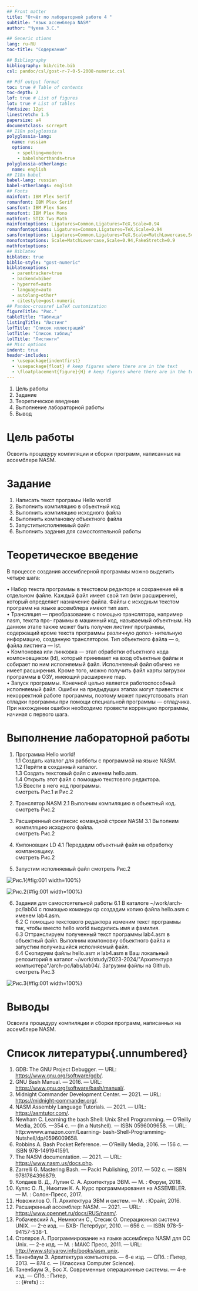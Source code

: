 ```yaml
---
## Front matter
title: "Отчёт по лабораторной работе 4 "
subtitle: "язык ассемблера NASM"
author: "Чуева З.С."

## Generic otions
lang: ru-RU
toc-title: "Содержание"

## Bibliography
bibliography: bib/cite.bib
csl: pandoc/csl/gost-r-7-0-5-2008-numeric.csl

## Pdf output format
toc: true # Table of contents
toc-depth: 2
lof: true # List of figures
lot: true # List of tables
fontsize: 12pt
linestretch: 1.5
papersize: a4
documentclass: scrreprt
## I18n polyglossia
polyglossia-lang:
  name: russian
  options:
	- spelling=modern
	- babelshorthands=true
polyglossia-otherlangs:
  name: english
## I18n babel
babel-lang: russian
babel-otherlangs: english
## Fonts
mainfont: IBM Plex Serif
romanfont: IBM Plex Serif
sansfont: IBM Plex Sans
monofont: IBM Plex Mono
mathfont: STIX Two Math
mainfontoptions: Ligatures=Common,Ligatures=TeX,Scale=0.94
romanfontoptions: Ligatures=Common,Ligatures=TeX,Scale=0.94
sansfontoptions: Ligatures=Common,Ligatures=TeX,Scale=MatchLowercase,Scale=0.94
monofontoptions: Scale=MatchLowercase,Scale=0.94,FakeStretch=0.9
mathfontoptions:
## Biblatex
biblatex: true
biblio-style: "gost-numeric"
biblatexoptions:
  - parentracker=true
  - backend=biber
  - hyperref=auto
  - language=auto
  - autolang=other*
  - citestyle=gost-numeric
## Pandoc-crossref LaTeX customization
figureTitle: "Рис."
tableTitle: "Таблица"
listingTitle: "Листинг"
lofTitle: "Список иллюстраций"
lotTitle: "Список таблиц"
lolTitle: "Листинги"
## Misc options
indent: true
header-includes:
  - \usepackage{indentfirst}
  - \usepackage{float} # keep figures where there are in the text
  - \floatplacement{figure}{H} # keep figures where there are in the text
---
```

1. Цель работы
2. Задание
3. Теоретическое введение
4. Выполнение лабораторной работы
5. Вывод

# Цель работы

Освоить процедуру компиляции и сборки программ, написанных на ассемблере NASM.

# Задание

1. Написать текст програмы Hello world!   
2. Выполнить компиляцию в обьектный код   
3. Выполнить компиляцию исходного файла  
4. Выполнить компановку объектного файла  
5. Запуститьисполняемый файл   
6. Выполнить задания для самостоятельной работы  

# Теоретическое введение

В процессе создания ассемблерной программы можно выделить четыре шага:  

• Набор текста программы в текстовом редакторе и сохранение её в отдельном файле.
Каждый файл имеет свой тип (или расширение), который определяет назначение файла.
Файлы с исходным текстом программ на языке ассемблера имеют тип asm.  
• Трансляция — преобразование с помощью транслятора, например nasm, текста про-
граммы в машинный код, называемый объектным. На данном этапе также может быть
получен листинг программы, содержащий кроме текста программы различную допол-
нительную информацию, созданную транслятором. Тип объектного файла — o, файла
листинга — lst.  
• Компоновка или линковка — этап обработки объектного кода компоновщиком (ld),
который принимает на вход объектные файлы и собирает по ним исполняемый файл.
Исполняемый файл обычно не имеет расширения. Кроме того, можно получить файл
карты загрузки программы в ОЗУ, имеющий расширение map.   
• Запуск программы. Конечной целью является работоспособный исполняемый файл.
Ошибки на предыдущих этапах могут привести к некорректной работе программы,
поэтому может присутствовать этап отладки программы при помощи специальной
программы — отладчика. При нахождении ошибки необходимо провести коррекцию
программы, начиная с первого шага.  


# Выполнение лабораторной работы
1. Программа Hello world!  
 1.1 Создать каталог для рабботы с программой на языке NASM.  
 1.2 Перйти в сохданный каталог.  
 1.3 Создать текстовый файл с именем hello.asm.  
 1.4 Открыть этот файл с помощью текстового редактора.  
 1.5 Ввести в него код программы.  
 смотреть Рис.1 и Рис.2  

2. Транслятор NASM
 2.1 Выполним компиляцию в объектный код.  
 смотреть Рис.2  
 
3. Расширенный синтаксис командной строки NASM
 3.1 Выполним компиляцию исходного файла.  
 смотреть Рис.2  
 
4. Кмпоновщик LD
 4.1 Передадим объектный файл на обработку компановщику.  
 смотреть Рис.2  
 
5. Запустим исполняемый файл 
 смотреть Рис.2  

![Рис.1](image/рисунок_1.png){#fig:001 width=100%}

![Рис.2](image/рис2.png){#fig:001 width=100%}

6. Задания для самостоятельной работы 
 6.1 В каталоге ~/work/arch-pc/lab04 с помощью команды cp создадим копию файла hello.asm с именем lab4.asm.  
 6.2 С помощью текстового редактора изменим текст программы так, чтобы вместо hello world выодились имя и фамилия.  
 6.3 Оттранслируем полученный текст программы lab4.asm в объектный файл. Выполним компоновку объектного файла и запустим получившийся исполняемый файл.  
 6.4 Скопируем файлы hello.asm и lab4.asm в Ваш локальный репозиторий в каталог ~/work/study/2023-2024/"Архитектура компьютера"/arch-pc/labs/lab04/. Загрузим файлы на Github.  
 смотреть Рис.3  
 
![Рис.3](image/рис3.png){#fig:001 width=100%}

# Выводы

Освоила процедуру компиляции и сборки программ, написанных на ассемблере NASM.

# Список литературы{.unnumbered}
1. GDB: The GNU Project Debugger. — URL: https://www.gnu.org/software/gdb/.  
2. GNU Bash Manual. — 2016. — URL: https://www.gnu.org/software/bash/manual/.  
3. Midnight Commander Development Center. — 2021. — URL: https://midnight-commander.org/.  
4. NASM Assembly Language Tutorials. — 2021. — URL: https://asmtutor.com/.  
5. Newham C. Learning the bash Shell: Unix Shell Programming. — O’Reilly Media, 2005. —354 с. — (In a Nutshell). — ISBN 0596009658. — URL: http:wwww.amazon.com/Learning-
bash-Shell-Programming-Nutshell/dp/0596009658.  
6. Robbins A. Bash Pocket Reference. — O’Reilly Media, 2016. — 156 с. — ISBN 978-1491941591.  
7. The NASM documentation. — 2021. — URL: https://www.nasm.us/docs.php.  
8. Zarrelli G. Mastering Bash. — Packt Publishing, 2017. — 502 с. — ISBN 9781784396879.  
9. Колдаев В. Д., Лупин С. А. Архитектура ЭВМ. — М. : Форум, 2018.  
10. Куляс О. Л., Никитин К. А. Курс программирования на ASSEMBLER. — М. : Солон-Пресс, 2017.  
11. Новожилов О. П. Архитектура ЭВМ и систем. — М. : Юрайт, 2016.   
12. Расширенный ассемблер: NASM. — 2021. — URL: https://www.opennet.ru/docs/RUS/nasm/.  
13. Робачевский А., Немнюгин С., Стесик О. Операционная система UNIX. — 2-е изд. — БХВ- Петербург, 2010. — 656 с. — ISBN 978-5-94157-538-1.  
14. Столяров А. Программирование на языке ассемблера NASM для ОС Unix. — 2-е изд. — М. : МАКС Пресс, 2011. — URL: http://www.stolyarov.info/books/asm_unix.  
15. Таненбаум Э. Архитектура компьютера. — 6-е изд. — СПб. : Питер, 2013. — 874 с. — (Классика Computer Science).  
16. Таненбаум Э., Бос Х. Современные операционные системы. — 4-е изд. — СПб. : Питер,  
::: {#refs}
:::
